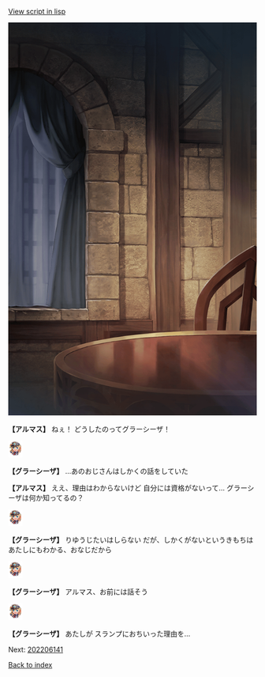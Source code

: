 [View script in lisp](../scripts/202206133.txt)

![201_room.png](../images/backgrounds/201_room.png)

**【アルマス】**
ねぇ！
どうしたのってグラーシーザ！

<img src="../images/units/302611.png" alt="302611.png" height="34"/>

**【グラーシーザ】**
…あのおじさんはしかくの話をしていた

**【アルマス】**
ええ、理由はわからないけど
自分には資格がないって…
グラーシーザは何か知ってるの？

<img src="../images/units/302611.png" alt="302611.png" height="34"/>

**【グラーシーザ】**
りゆうじたいはしらない
だが、しかくがないというきもちは
あたしにもわかる、おなじだから

<img src="../images/units/302611.png" alt="302611.png" height="34"/>

**【グラーシーザ】**
アルマス、お前には話そう

<img src="../images/units/302611.png" alt="302611.png" height="34"/>

**【グラーシーザ】**
あたしが
スランプにおちいった理由を…


Next: [202206141](202206141.md)

[Back to index](index.md)
